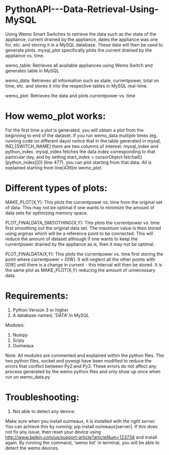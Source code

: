 # PythonAPI---Data-Retrieval-Using-MySQL

Using Wemo Smart Switches to retrieve the data such as the state of the appliance,
current drained by the appliance, dates the appliance was one for, etc. and storing
it in a MySQL database. These data will then be used to generate plots. mysql_plot
specifically plots the current drained by the appliance vs. time. 

wemo_table: Retrieves all available appliances using Wemo Switch and generates table
             in MySQL
             
wemo_data: Retrieves all information such as state, currentpower, total on time, etc.
            and stores it into the respective tables in MySQL real-time.
            
wemo_plot: Retrieves the data and plots currentpower vs. time

# How wemo_plot works: 
For the first time a plot is generated, you will obtain a plot from the beginning to end of the dataset. If you run wemo_data multiple times (eg. running code on different days) notice that in the table generated in mysql, IND\_[SWITCH_NAME] there are two columns of interest: mysql_index and python_index. mysql_index fetches the data index corresponding to that particular day, and by setting start_index = cursorObject.fetchall()[python_index][0] (line 477), you can plot starting from that data. All is explained starting
from line(436)in wemo_plot.

# Different types of plots:
MAKE_PLOT(X,Y):
This plots the currentpower vs. time from the original set of data. This may
not be optimal if one wants to minimize the amount of data sets for optimizing
memory space.

PLOT_FINALDATA_SMOOTHING(X,Y):
This plots the currentpower vs. time first smoothing out the original data set.
The maximum value is then stored using argmax which will be a reference point to 
be connected. This will reduce the amount of dataset although if one wants to 
keep the currentpower drained by the appliance as is, then it may not be optimal.

PLOT_FINALDATA(X,Y):
This plots the currentpower vs. time first storing the point where 
currentpower = 0[W]. It will neglect all the other points with 0[W] until there
is a change in current - this interval will then be stored. It is the same plot
as MAKE_PLOT(X,Y) reducing the amount of unnecessary data.

# Requirements:
1) Python Version 3 or higher
2) A database named, 'DATA' in MySQL

Modules:
1) Numpy
2) Scipy
3) Ouimeaux

Note: All modules are commented and explained within the python files. The two python files, socket and
pywsgi have been modified to reduce the errors that conflict between Py2 and Py3. These errors do not
affect any process generated by the wemo python files and only show up once when run on wemo_data.py

# Troubleshooting:

1. Not able to detect any device:

Make sure when you install ouimeaux, it is installed _with the right server._ You can achieve this by running:
pip install ouimeaux[server]. If this does not fix any issue, then reset your device using http://www.belkin.com/us/support-article?articleNum=123734 and install again. By running the command, 'wemo list' in terminal, you will
be able to detect the wemo devices.


